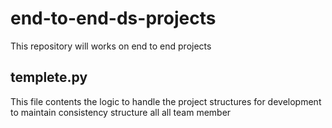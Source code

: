 # end-to-end-ds-projects
This repository will works on end to end projects

## templete.py
This file contents the logic to handle the project structures for development to maintain consistency structure all all team member
